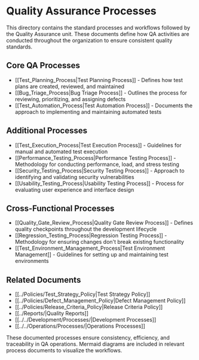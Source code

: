 # Quality Assurance Processes

This directory contains the standard processes and workflows followed by the Quality Assurance unit. These documents define how QA activities are conducted throughout the organization to ensure consistent quality standards.

## Core QA Processes

- [[Test_Planning_Process|Test Planning Process]] - Defines how test plans are created, reviewed, and maintained
- [[Bug_Triage_Process|Bug Triage Process]] - Outlines the process for reviewing, prioritizing, and assigning defects
- [[Test_Automation_Process|Test Automation Process]] - Documents the approach to implementing and maintaining automated tests

## Additional Processes

- [[Test_Execution_Process|Test Execution Process]] - Guidelines for manual and automated test execution
- [[Performance_Testing_Process|Performance Testing Process]] - Methodology for conducting performance, load, and stress testing
- [[Security_Testing_Process|Security Testing Process]] - Approach to identifying and validating security vulnerabilities
- [[Usability_Testing_Process|Usability Testing Process]] - Process for evaluating user experience and interface design

## Cross-Functional Processes

- [[Quality_Gate_Review_Process|Quality Gate Review Process]] - Defines quality checkpoints throughout the development lifecycle
- [[Regression_Testing_Process|Regression Testing Process]] - Methodology for ensuring changes don't break existing functionality
- [[Test_Environment_Management_Process|Test Environment Management]] - Guidelines for setting up and maintaining test environments

## Related Documents

- [[../Policies/Test_Strategy_Policy|Test Strategy Policy]]
- [[../Policies/Defect_Management_Policy|Defect Management Policy]]
- [[../Policies/Release_Criteria_Policy|Release Criteria Policy]]
- [[../Reports/|Quality Reports]]
- [[../../Development/Processes/|Development Processes]]
- [[../../Operations/Processes/|Operations Processes]]

These documented processes ensure consistency, efficiency, and traceability in QA operations. Mermaid diagrams are included in relevant process documents to visualize the workflows. 